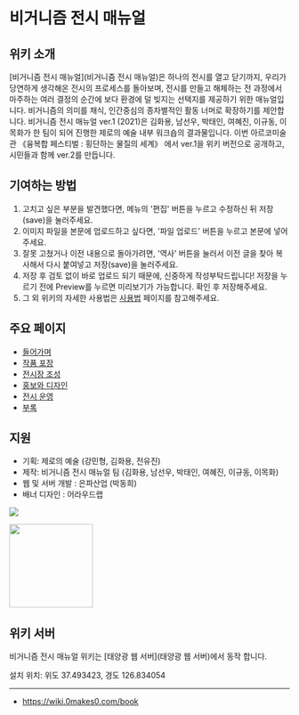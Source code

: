 # 비거니즘 전시 매뉴얼

## 위키 소개
[비거니즘 전시 매뉴얼](비거니즘 전시 매뉴얼)은 하나의 전시를 열고 닫기까지, 우리가 당연하게 생각해온 전시의 프로세스를 돌아보며, 전시를 만들고 해체하는 전 과정에서 마주하는 여러 결정의 순간에 보다 환경에 덜 빚지는 선택지를 제공하기 위한 매뉴얼입니다. 비거니즘의 의미를 채식, 인간중심의 종차별적인 활동 너머로 확장하기를 제안합니다. 비거니즘 전시 매뉴얼 ver.1 (2021)은 김화용, 남선우, 박태인, 여혜진, 이규동, 이목화가 한 팀이 되어 진행한 제로의 예술 내부 워크숍의 결과물입니다. 이번 아르코미술관 《융복합 페스티벌 : 횡단하는 물질의 세계》 에서 ver.1을 위키 버전으로 공개하고, 시민들과 함께 ver.2를 만듭니다. 
 
 
## 기여하는 방법
 1. 고치고 싶은 부분을 발견했다면, 메뉴의 '편집' 버튼을 누르고 수정하신 뒤 저장(save)을 눌러주세요.
 2. 이미지 파일을 본문에 업로드하고 싶다면, '파일 업로드' 버튼을 누르고 본문에 넣어주세요.
 3. 잘못 고쳤거나 이전 내용으로 돌아가려면, '역사' 버튼을 눌러서 이전 글을 찾아 복사해서 다시 붙여넣고 저장(save)을 눌러주세요.
 4. 저장 후 검토 없이 바로 업로드 되기 때문에, 신중하게 작성부탁드립니다! 저장을 누르기 전에 Preview를 누르면 미리보기가 가능합니다. 확인 후 저장해주세요.
 5. 그 외 위키의 자세한 사용법은 [사용법](사용법) 페이지를 참고해주세요.

## 주요 페이지 
* [들어가며](Introduce)
* [작품 포장](작품포장)
* [전시장 조성](전시장조성)
* [홍보와 디자인](홍보-디자인)
* [전시 운영](전시운영)
* [부록](부록)

## 지원

 - 기획: 제로의 예술 (강민형, 김화용, 전유진)
 - 제작: 비거니즘 전시 매뉴얼 팀 (김화용, 남선우, 박태인, 여혜진, 이규동, 이목화)
 - 웹 및 서버 개발 : 은파산업 (박동희)
 - 배너 디자인 : 어라우드랩 

 
![](https://0makes0.com/images/arko.png) 

<a href="https://0makes0.com"><img width=150 src="https://0makes0.com/images/zeromakeszero-logo.svg"></a> 

## 위키 서버

비거니즘 전시 매뉴얼 위키는 [태양광 웹 서버](태양광 웹 서버)에서 동작 합니다. 
 
설치 위치: 위도 37.493423, 경도 126.834054

***

* https://wiki.0makes0.com/book   